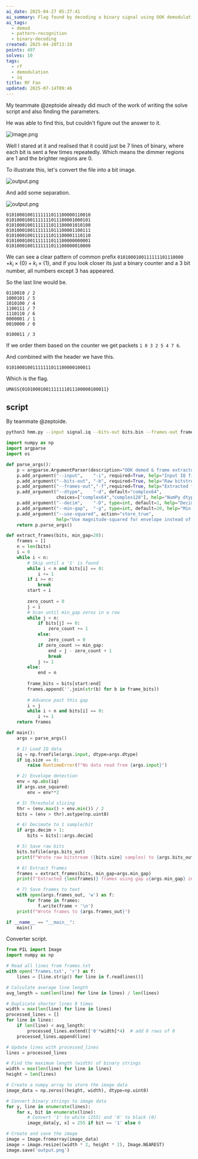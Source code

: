 ```yaml
---
ai_date: 2025-04-27 05:27:41
ai_summary: Flag found by decoding a binary signal using OOK demodulation and pattern recognition of repeating bits
ai_tags:
  - demod
  - pattern-recognition
  - binary-decoding
created: 2025-04-20T13:19
points: 497
solves: 10
tags:
  - rf
  - demodulation
  - iq
title: RF Fan
updated: 2025-07-14T09:46
---
```


My teammate @zeptoide already did much of the work of writing the solve script and also finding the parameters.

He was able to find this, but couldn't figure out the answer to it.

![image.png](https://res.cloudinary.com/kumonochisanaka/image/upload/v1745169893/2025/04/2fffdccf193b95b6b448597b9ece9021.png)

Well I stared at it and realised that it could just be 7 lines of binary, where each bit is sent a few times repeatedly. Which means the dimmer regions are 1 and the brighter regions are 0.

To illustrate this, let's convert the file into a bit image.

![output.png](https://res.cloudinary.com/kumonochisanaka/image/upload/v1745169828/2025/04/b560918001833837a8159ce46c510411.png)

And add some separation.

![output.png](https://res.cloudinary.com/kumonochisanaka/image/upload/v1745170334/2025/04/bd752e7e2b3282ba89b98f4e3d10164d.png)

```
01010001001111111011100000110010
01010001001111111011100001000101
01010001001111111011100001010100
01010001001111111011100001100111
01010001001111111011100001110110
01010001001111111011100000000001
01010001001111111011100000010000
```

We can see a clear pattern of common prefix `0101000100111111101110000` $+k_{i}\times\{0\}+k_i\times \{ 1 \}$, and if you look closer its just a binary counter and a 3 bit number, all numbers except 3 has appeared.

So the last line would be.

```
0110010 / 2
1000101 / 5
1010100 / 4
1100111 / 7
1110110 / 6
0000001 / 1
0010000 / 0

0100011 / 3
```

If we order them based on the counter we get packets `1 0 3 2 5 4 7 6`.

And combined with the header we have this.

```
01010001001111111011100000100011
```

Which is the flag.

```flag
UMASS{01010001001111111011100000100011}
```

## script

By teammate @zeptoide.

```bash
python3 hmm.py --input signal.iq --bits-out bits.bin --frames-out frames.txt --dtype complex64 --decim 800 --min-gap 50 --use-squared
```

```python [hmm.py]
import numpy as np
import argparse
import os

def parse_args():
    p = argparse.ArgumentParser(description="OOK demod & frame extractor")
    p.add_argument("--input",    "-i", required=True, help="Input IQ file (raw interleaved)")
    p.add_argument("--bits-out", "-b", required=True, help="Raw bitstream output (0x00/0x01 bytes)")
    p.add_argument("--frames-out","-f",required=True, help="Extracted frames output (text, one per line)")
    p.add_argument("--dtype",    "-d", default="complex64",
                   choices=["complex64","complex128"], help="NumPy dtype of IQ samples")
    p.add_argument("--decim",    "-D", type=int, default=1, help="Decimation factor (samples per bit)")
    p.add_argument("--min-gap",  "-g", type=int, default=20, help="Min consecutive zeros to delimit frames")
    p.add_argument("--use-squared", action="store_true",
                   help="Use magnitude-squared for envelope instead of magnitude")
    return p.parse_args()

def extract_frames(bits, min_gap=20):
    frames = []
    n = len(bits)
    i = 0
    while i < n:
        # Skip until a '1' is found
        while i < n and bits[i] == 0:
            i += 1
        if i >= n:
            break
        start = i
        
        zero_count = 0
        j = i
        # Scan until min_gap zeros in a row
        while j < n:
            if bits[j] == 0:
                zero_count += 1
            else:
                zero_count = 0
            if zero_count >= min_gap:
                end = j - zero_count + 1
                break
            j += 1
        else:
            end = n
        
        frame_bits = bits[start:end]
        frames.append(''.join(str(b) for b in frame_bits))
        
        # Advance past this gap
        i = j
        while i < n and bits[i] == 0:
            i += 1
    return frames

def main():
    args = parse_args()

    # 1) Load IQ data
    iq = np.fromfile(args.input, dtype=args.dtype)
    if iq.size == 0:
        raise RuntimeError(f"No data read from {args.input}")

    # 2) Envelope detection
    env = np.abs(iq)
    if args.use_squared:
        env = env**2

    # 3) Threshold slicing
    thr = (env.max() + env.min()) / 2
    bits = (env > thr).astype(np.uint8)

    # 4) Decimate to 1 sample/bit
    if args.decim > 1:
        bits = bits[::args.decim]

    # 5) Save raw bits
    bits.tofile(args.bits_out)
    print(f"Wrote raw bitstream ({bits.size} samples) to {args.bits_out}")

    # 6) Extract frames
    frames = extract_frames(bits, min_gap=args.min_gap)
    print(f"Extracted {len(frames)} frames using gap ≥{args.min_gap} zeros")

    # 7) Save frames to text
    with open(args.frames_out, 'w') as f:
        for frame in frames:
            f.write(frame + '\n')
    print(f"Wrote frames to {args.frames_out}")

if __name__ == "__main__":
    main()
```

Converter script.

```python [convert.py]
from PIL import Image
import numpy as np

# Read all lines from frames.txt
with open('frames.txt', 'r') as f:
    lines = [line.strip() for line in f.readlines()]

# Calculate average line length
avg_length = sum(len(line) for line in lines) / len(lines)

# Duplicate shorter lines 8 times
width = max(len(line) for line in lines)
processed_lines = []
for line in lines:
    if len(line) < avg_length:
        processed_lines.extend(['0'*width]*4)  # add 8 rows of 0
    processed_lines.append(line)

# Update lines with processed_lines
lines = processed_lines

# Find the maximum length (width) of binary strings
width = max(len(line) for line in lines)
height = len(lines)

# Create a numpy array to store the image data
image_data = np.zeros((height, width), dtype=np.uint8)

# Convert binary strings to image data
for y, line in enumerate(lines):
    for x, bit in enumerate(line):
        # Convert '1' to white (255) and '0' to black (0)
        image_data[y, x] = 255 if bit == '1' else 0

# Create and save the image
image = Image.fromarray(image_data)
image = image.resize((width * 2, height * 2), Image.NEAREST)
image.save('output.png')
```